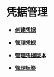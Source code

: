 # 凭据管理<a name="dew_01_9994"></a>

-   **[创建凭据](创建凭据.md)**  

-   **[管理凭据](管理凭据.md)**  

-   **[管理凭据版本](管理凭据版本.md)**  

-   **[管理标签](管理标签-0.md)**  


